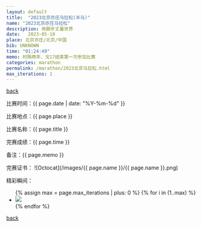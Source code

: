 ```yaml
---
layout: default
title:  "2023北京亦庄马拉松(半马)"
name: "2023北京亦庄马拉松"
description: 用脚步丈量世界
date:   2023-05-10
place: 北京亦庄/北京/中国
bib: UNKNOWN
time: "01:24:49"
memo: 时隔两年，戈17结束第一次参加比赛
categories: marathon
permalink: /marathon/2023北京马拉松.html
max_iterations: 1
---
```

[back](/marathon)

比赛时间：{{ page.date | date: "%Y-%m-%d" }}

比赛地点：{{ page.place }}

比赛名称：{{ page.title }}

完赛成绩：{{ page.time }}

备注：{{ page.memo }}

完赛证书：
![Octocat](/images/{{ page.name }}/{{ page.name }}.png)

精彩瞬间：
<ul>
{% assign max = page.max_iterations | plus: 0 %}
{% for i in (1..max) %}
    <li><img src="/images/{{ page.name }}/{{ page.name }}-{{ i }}.jpeg"></li>
{% endfor %}
</ul>

[back](/marathon)
